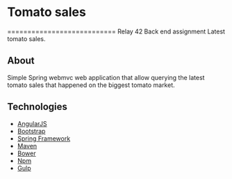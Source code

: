 # Tomato sales
===========================
Relay 42 Back end assignment Latest tomato sales.

About
-----
Simple Spring webmvc web application that allow querying the latest tomato sales that happened on the biggest tomato market.

Technologies
------------

* [AngularJS](http://angularjs.org/)
* [Bootstrap](http://getbootstrap.com/)
* [Spring Framework](http://projects.spring.io/spring-framework/)
* [Maven](https://maven.apache.org/)
* [Bower](https://bower.io/)
* [Npm](https://www.npmjs.com/)
* [Gulp](http://gulpjs.com/)